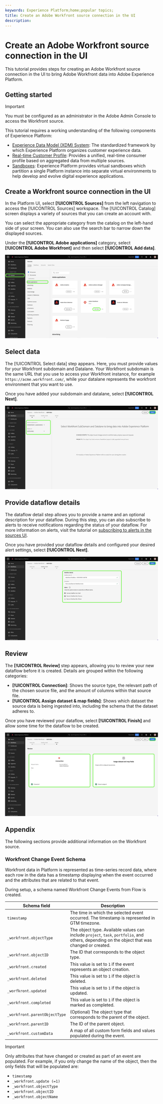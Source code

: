 ```yaml
---
keywords: Experience Platform;home;popular topics;
title: Create an Adobe Workfront source connection in the UI
description: 
---
```

# Create an Adobe Workfront source connection in the UI

This tutorial provides steps for creating an Adobe Workfront source connection in the UI to bring Adobe Workfront data into Adobe Experience Platform.

## Getting started

>[!IMPORTANT]
>
>You must be configured as an administrator in the Adobe Admin Console to access the Workfront source.

This tutorial requires a working understanding of the following components of Experience Platform:

* [Experience Data Model (XDM) System](../../../../../xdm/home.md): The standardized framework by which Experience Platform organizes customer experience data.
* [Real-time Customer Profile](../../../../../profile/home.md): Provides a unified, real-time consumer profile based on aggregated data from multiple sources.
* [Sandboxes](../../../../../sandboxes/home.md): Experience Platform provides virtual sandboxes which partition a single Platform instance into separate virtual environments to help develop and evolve digital experience applications.

## Create a Workfront source connection in the UI

In the Platform UI, select **[!UICONTROL Sources]** from the left navigation to access the [!UICONTROL Sources] workspace. The [!UICONTROL Catalog] screen displays a variety of sources that you can create an account with.

You can select the appropriate category from the catalog on the left-hand side of your screen. You can also use the search bar to narrow down the displayed sources.

Under the **[!UICONTROL Adobe applications]** category, select **[!UICONTROL Adobe Workfront]** and then select **[!UICONTROL Add data]**.

![The sources catalog with the Adobe Workfront source highlighted.](../../../../images/tutorials/create/workfront/catalog.png)

## Select data

The [!UICONTROL Select data] step appears. Here, you must provide values for your Workfront subdomain and Datalane. Your Workfront subdomain is the same URL that you use to access your Workfront instance, for example `https://acme.workfront.com/`, while your datalane represents the workfront environment that you want to use.

Once you have added your subdomain and datalane, select **[!UICONTROL Next]**.

![The select data page with placeholder values for subdomain and datalane.](../../../../images/tutorials/create/workfront/select-data.png)

## Provide dataflow details

The dataflow detail step allows you to provide a name and an optional description for your dataflow. During this step, you can also subscribe to alerts to receive notifications regarding the status of your dataflow. For more information on alerts, visit the tutorial on [subscribing to alerts in the sources UI](../../alerts.md).

Once you have provided your dataflow details and configured your desired alert settings, select **[!UICONTROL Next]**.

![The dataflow details page with information on dataflow name, description, and alert notifications](../../../../images/tutorials/create/workfront/dataflow-detail.png)

## Review

The **[!UICONTROL Review]** step appears, allowing you to review your new dataflow before it is created. Details are grouped within the following categories:

* **[!UICONTROL Connection]**: Shows the source type, the relevant path of the chosen source file, and the amount of columns within that source file.
* **[!UICONTROL Assign dataset & map fields]**: Shows which dataset the source data is being ingested into, including the schema that the dataset adheres to.

Once you have reviewed your dataflow, select **[!UICONTROL Finish]** and allow some time for the dataflow to be created.

![The review page summarizing connection information.](../../../../images/tutorials/create/workfront/review.png)


## Appendix

The following sections provide additional information on the Workfront source.

### Workfront Change Event Schema

Workfront data in Platform is represented as time-series record data, where each row in the data has a timestamp displaying when the event occurred and the attributes that are related to that event.

During setup, a schema named Workfront Change Events from Flow is created. 

| Schema field | Description |
| --- | --- |
| `timestamp` | The time in which the selected event occurred. The timestamp is represented in GTM timezone. |
| `_workfront.objectType` | The object type. Available values can include `project`, `task`, `portfolio`, and others, depending on the object that was changed or created. |
| `_workfront.objectID` | The ID that corresponds to the object type. |
| `_workfront.created` | This value is set to `1` if the event represents an object creation. |
| `_workfront.deleted` | This value is set to `1` if the object is deleted. |
| `_worfkront.updated` | This value is set to `1` if the object is updated. |
| `_workfront.completed` | This value is set to `1` if the object is marked as completed. |
| `_workfront.parentObjectType` | (Optional) The object type that corresponds to the parent of the object. |
| `_workfront.parentID` | The ID of the parent object. |
| `_workfront.customData` | A map of all custom form fields and values populated during the event. |

>[!IMPORTANT]
>
>Only attributes that have changed or created as part of an event are populated. For example, if you only change the name of the object, then the only fields that will be populated are:<ul><li>`timestamp`</li><li>`_workfront.update (=1)`</li><li>`_workfront.objectType`</li><li>`_workfront.objectID`</li><li>`_workfront.objectName`</li></ul>